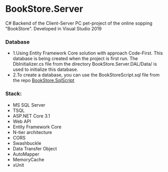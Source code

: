# BookStore.Server
C# Backend of the Client-Server PC pet-project of the online sopping "BookStore". 
Developed in Visual Studio 2019

### Database 
* 1.Using Entity Framework Core solution with approach Code-First.
This database is being created when the project is first run.
The DbInitializer.cs file from the directory BookStore.Server.DAL/Data/ is used to initialize this database.
* 2.To create a database, you can use the BookStoreScript.sql file from the repo [BookStore.SqlScript](https://github.com/GoldinAlexander/BookStore.SqlScript.git)



### Stack:
* MS SQL Server
* TSQL
* ASP.NET Core 3.1
* Web API
* Entity Framework Core
* N-tier architecture
* CORS
* Swashbuckle
* Data Transfer Object
* AutoMapper
* MemoryCache
* xUnit


